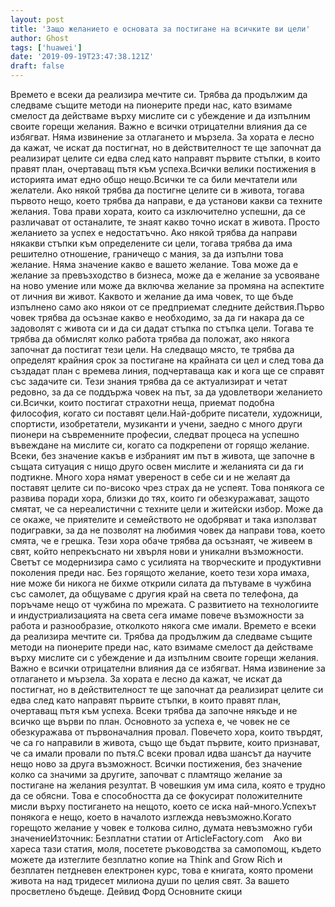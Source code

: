 ```yaml
---
layout: post
title: 'Защо желанието е основата за постигане на всичките ви цели'
author: Ghost
tags: ['huawei']
date: '2019-09-19T23:47:38.121Z'
draft: false
---
```


Времето е всеки да реализира мечтите си. Трябва да продължим да следваме същите методи на пионерите преди нас, като взимаме смелост да действаме върху мислите си с убеждение и да изпълним своите горещи желания. Важно е всички отрицателни влияния да се избягват. Няма извинение за отлагането и мързела. За хората е лесно да кажат, че искат да постигнат, но в действителност те ще започнат да реализират целите си едва след като направят първите стъпки, в които правят план, очертаващ пътя към успеха.Всички велики постижения в историята имат едно общо нещо.Всички те са били мечтатели или желатели. Ако някой трябва да постигне целите си в живота, тогава първото нещо, което трябва да направи, е да установи какви са техните желания. Това прави хората, които са изключително успешни, да се различават от останалите, те знаят какво точно искат в живота. Просто желанието за успех е недостатъчно. Ако някой трябва да направи някакви стъпки към определените си цели, тогава трябва да има решително отношение, граничещо с мания, за да изпълни това желание. Няма значение какво е вашето желание. Това може да е желание за превъзходство в бизнеса, може да е желание за усвояване на ново умение или може да включва желание за промяна на аспектите от личния ви живот. Каквото и желание да има човек, то ще бъде изпълнено само ако някои от се предприемат следните действия.Първо човек трябва да осъзнае какво е необходимо, за да ги накара да се задоволят с живота си и да си дадат стъпка по стъпка цели. Тогава те трябва да обмислят колко работа трябва да положат, ако някога започнат да постигат тези цели. На следващо място, те трябва да определят крайния срок за постигане на крайната си цел и след това да създадат план с времева линия, подчертаваща как и кога ще се справят със задачите си. Тези знания трябва да се актуализират и четат редовно, за да се поддържа човек на път, за да удовлетвори желанието си.Всички, които постигат страхотни неща, приемат подобна философия, когато си поставят цели.Най-добрите писатели, художници, спортисти, изобретатели, музиканти и учени, заедно с много други пионери на съвременните професии, следват процеса на успешно въвеждане на мислите си, когато са подкрепени от горящо желание. Всеки, без значение какъв е избраният им път в живота, ще започне в същата ситуация с нищо друго освен мислите и желанията си да ги подтикне. Много хора нямат увереност в себе си и не желаят да поставят целите си по-високо чрез страх да не успеят. Това понякога се развива поради хора, близки до тях, които ги обезкуражават, защото смятат, че са нереалистични с техните цели и житейски избор. Може да се окаже, че приятелите и семейството не одобряват и така използват подигравки, за да не позволят на любимия човек да направи това, което смята, че е грешка. Тези хора обаче трябва да осъзнаят, че живеем в свят, който непрекъснато ни хвърля нови и уникални възможности. Светът се модернизира само с усилията на творческите и продуктивни поколения преди нас. Без горящото желание, което тези хора имаха, ние може би никога не бихме открили силата да пътуваме в чужбина със самолет, да общуваме с другия край на света по телефона, да поръчаме нещо от чужбина по мрежата. С развитието на технологиите и индустриализацията на света сега имаме повече възможности за работа и разнообразие, отколкото някога сме имали. Времето е всеки да реализира мечтите си. Трябва да продължим да следваме същите методи на пионерите преди нас, като взимаме смелост да действаме върху мислите си с убеждение и да изпълним своите горещи желания. Важно е всички отрицателни влияния да се избягват. Няма извинение за отлагането и мързела. За хората е лесно да кажат, че искат да постигнат, но в действителност те ще започнат да реализират целите си едва след като направят първите стъпки, в които правят план, очертаващ пътя към успеха. Всеки трябва да започне някъде и не всичко ще върви по план. Основното за успеха е, че човек не се обезкуражава от първоначалния провал. Повечето хора, които твърдят, че са го направили в живота, също ще бъдат първите, които признават, че са имали провали по пътя.С всеки провал идва шансът да научите нещо ново за друга възможност. Всички постижения, без значение колко са значими за другите, започват с пламтящо желание за постигане на желания резултат. В човешкия ум има сила, която е трудно да се обясни. Това е способността да се фокусират положителните мисли върху постигането на нещото, което се иска най-много.Успехът понякога е нещо, което в началото изглежда невъзможно.Когато горещото желание у човек е толкова силно, думата невъзможно губи значениеИзточник: Безплатни статии от ArticleFactory.com    Ако ви хареса тази статия, моля, посетете ръководства за самопомощ, където можете да изтеглите безплатно копие на Think and Grow Rich и безплатен петдневен електронен курс, това е книгата, която промени живота на над тридесет милиона души по целия свят. За вашето просветлено бъдеще. Дейвид Форд Основните скици
